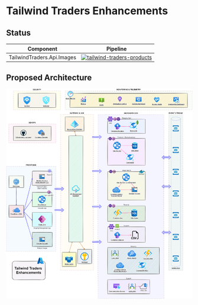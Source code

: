 # Tailwind Traders Enhancements

## Status

| Component                  | Pipeline                                                                                                                                                                                                                                   |
| -------------------------- | ------------------------------------------------------------------------------------------------------------------------------------------------------------------------------------------------------------------------------------------ |
| TailwindTraders.Api.Images | [![tailwind-traders-products](https://github.com/CloudLabs-AI/TailwindTraders/actions/workflows/tailwind-traders-products.yml/badge.svg)](https://github.com/CloudLabs-AI/TailwindTraders/actions/workflows/tailwind-traders-products.yml) |

## Proposed Architecture

![Proposed Architecture](./docs/architecture/tailwind-traders-enhancements.drawio.png)
